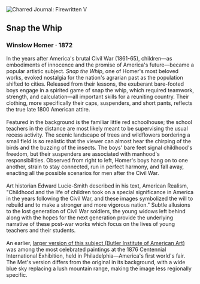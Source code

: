 <div class="artwork-of-the-day">
  <div class="container">
    <div class="img-wrapper">
      <img
        src="https://uploads7.wikiart.org/images/winslow-homer/snap-the-whip.jpg!Large.jpg"
        alt="Charred Journal: Firewritten V" />
    </div>
    <div class="artwork-detail">
      <div class="artwork-origin"> 
        <h2 class="artwork-name">Snap the Whip</h2>
        <h3 class="artist">
          Winslow Homer
                    ·  1872
        </h3>
      </div>
      <p class="description">
        <span class="artwork-description-text ng-binding" ng-bind-html="viewModel.ArtworkOfTheDay.Description | unsafe">In the years after America's brutal Civil War (1861-65), children—as embodiments of innocence and the promise of America's future—became a popular artistic subject. <i>Snap the Whip</i>, one of Homer's most beloved works, evoked nostalgia for the nation's agrarian past as the population shifted to cities. Released from their lessons, the exuberant bare-footed boys engage in a spirited game of snap the whip, which required teamwork, strength, and calculation—all important skills for a reuniting country. Their clothing, more specifically their caps, suspenders, and short pants, reflects the true late 1800 American attire. <br><br>Featured in the background is the familiar little red schoolhouse; the school teachers in the distance are most likely meant to be supervising the usual recess activity. The scenic landscape of trees and wildflowers bordering a small field is so realistic that the viewer can almost hear the chirping of the birds and the buzzing of the insects. The boys' bare feet signal childhood's freedom, but their suspenders are associated with manhood's responsibilities. Observed from right to left, Homer's boys hang on to one another, strain to stay connected, run in perfect harmony, and fall away, enacting all the possible scenarios for men after the Civil War.<br><br>Art historian Edward Lucie-Smith described in his text, American Realism, "Childhood and the life of children took on a special significance in America in the years following the Civil War, and these images symbolized the will to rebuild and to make a stronger and more vigorous nation." Subtle allusions to the lost generation of Civil War soldiers, the young widows left behind along with the hopes for the next generation provide the underlying narrative of these post-war works which focus on the lives of young teachers and their students.<br><br>An earlier, <a target="_blank" href="https://www.wikiart.org/en/winslow-homer/snap-the-whip-1872-0">larger version of this subject (Butler Institute of American Art)</a> was among the most celebrated paintings at the 1876 Centennial International Exhibition, held in Philadelphia—America's first world's fair. The Met's version differs from the original in its background, with a wide blue sky replacing a lush mountain range, making the image less regionally specific.<br> </span>
                        <div class="text-shadow-container" ng-show="showShadow" style=""></div>
      </p>
    </div>
  </div>

</div>
